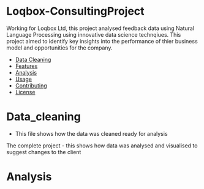 # Loqbox-ConsultingProject

Working for Loqbox Ltd, this project analysed feedback data using Natural Language Processing using innovative data science technqiues. This project aimed to identify key insights into the performance of thier business model and opportunities for the company.

- [Data Cleaning](#Data_cleaning)
- [Features](#features)
- [Analysis](#Analysis)
- [Usage](#usage)
- [Contributing](#contributing)
- [License](#license)

# Data_cleaning
- This file shows how the data was cleaned ready for analysis

The complete project - this shows how data was analysed and visualised to suggest changes to the client

# Analysis
